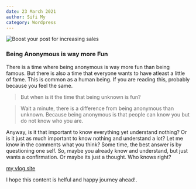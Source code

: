 ```yaml
---
date: 23 March 2021
author: Sifi My
category: Wordpress
---
```


![Boost your post for increasing sales](/images/blog/internet.jpg)

### Being Anonymous is way more Fun
There is a time where being anonymous is way more fun than being famous. But there is also a time that everyone wants to have atleast a little of fame.
This is common as a human being. If you are reading this, probably because you feel the same. 

> But when is it the time that being unknown is fun?

> Wait a minute, there is a difference from being anonymous than unknown. Because being anonymous is that people can know you but do not know who you are. 

Anyway, is it that important to know everything yet understand nothing? Or is it just as much important to know nothing and understand a lot? Let me know in the comments what you think?
Some time, the best answer is by questioning one self. So, maybe you already know and understand, but just wants a confirmation. Or maybe its just a thought. Who knows right? 



[my vlog site]( https://youtu.be/6O1OrbyUvE )

I hope this content is helful and happy journey ahead!.
